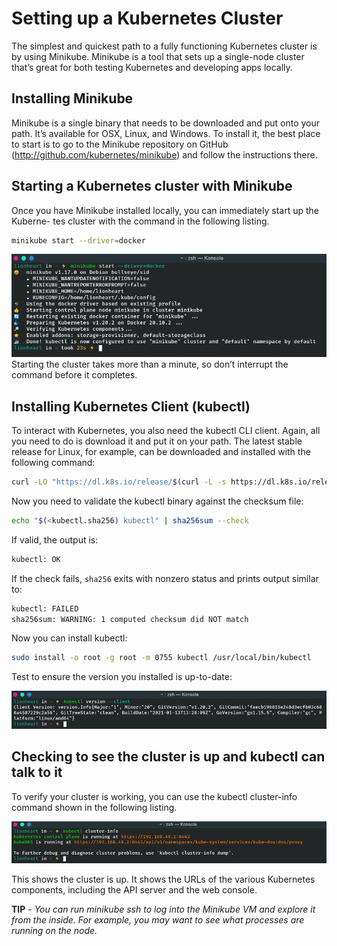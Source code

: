 # Setting up a Kubernetes Cluster

The simplest and quickest path to a fully functioning Kubernetes cluster is by using
Minikube. Minikube is a tool that sets up a single-node cluster that’s great for both
testing Kubernetes and developing apps locally.

## Installing Minikube
Minikube is a single binary that needs to be downloaded and put onto your path. It’s
available for OSX, Linux, and Windows. To install it, the best place to start is to go to
the Minikube repository on GitHub (http://github.com/kubernetes/minikube) and
follow the instructions there.

## Starting a Kubernetes cluster with Minikube

Once you have Minikube installed locally, you can immediately start up the Kuberne-
tes cluster with the command in the following listing.

```bash
minikube start --driver=docker
```

<img src="../assets/minikube_start.png"/>
Starting the cluster takes more than a minute, so don’t interrupt the command before
it completes.

## Installing Kubernetes Client (kubectl)

To interact with Kubernetes, you also need the kubectl CLI client. Again, all you need
to do is download it and put it on your path. The latest stable release for Linux, for
example, can be downloaded and installed with the following command:

```bash
curl -LO "https://dl.k8s.io/release/$(curl -L -s https://dl.k8s.io/release/stable.txt)/bin/linux/amd64/kubectl"
```

Now you need to validate the kubectl binary against the checksum  file:

```bash
echo "$(<kubectl.sha256) kubectl" | sha256sum --check
```
If valid, the output is:

```bash
kubectl: OK
```

If the check fails, `sha256` exits with nonzero status and prints output similar to:

```bash
kubectl: FAILED
sha256sum: WARNING: 1 computed checksum did NOT match
```

Now you can install kubectl:

```bash
sudo install -o root -g root -m 0755 kubectl /usr/local/bin/kubectl
```

Test to ensure the version you installed is up-to-date:

<img src="../assets/version_kubectl.png">


## Checking to see the cluster is up and kubectl can talk to it

To verify your cluster is working, you can use the kubectl cluster-info command
shown in the following listing.

<img src="../assets/cluster_info.png">

This shows the cluster is up. It shows the URLs of the various Kubernetes components,
including the API server and the web console.

**TIP** - *You can run minikube ssh to log into the Minikube VM and explore it
from the inside. For example, you may want to see what processes are running on the node.*